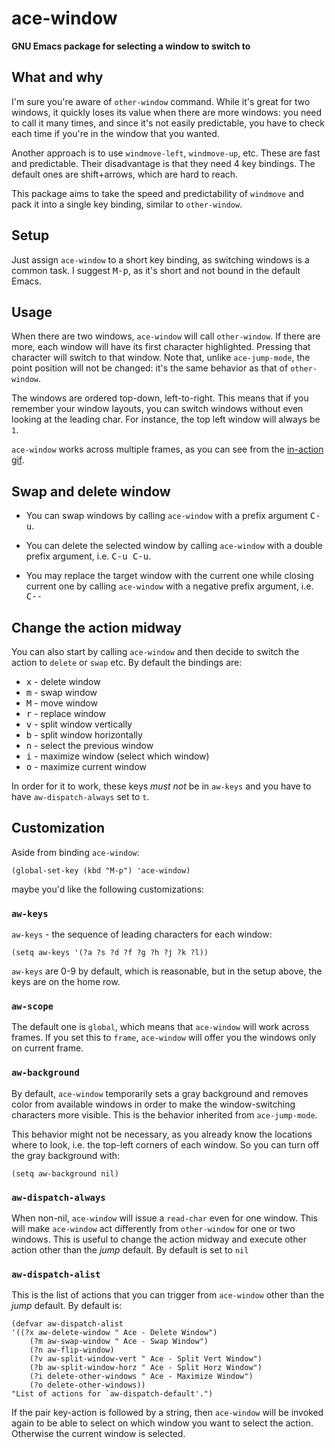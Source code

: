 # ace-window

**GNU Emacs package for selecting a window to switch to**

## What and why

I'm sure you're aware of `other-window` command. While it's great for
two windows, it quickly loses its value when there are more windows:
you need to call it many times, and since it's not easily predictable,
you have to check each time if you're in the window that you wanted.

Another approach is to use `windmove-left`, `windmove-up`, etc.  These
are fast and predictable. Their disadvantage is that they need 4 key
bindings.  The default ones are shift+arrows, which are hard to reach.

This package aims to take the speed and predictability of `windmove`
and pack it into a single key binding, similar to `other-window`.

## Setup

Just assign `ace-window` to a short key binding, as switching windows
is a common task. I suggest <kbd>M-p</kbd>, as it's short and not
bound in the default Emacs.

## Usage

When there are two windows, `ace-window` will call `other-window`.  If
there are more, each window will have its first character highlighted.
Pressing that character will switch to that window.  Note that, unlike
`ace-jump-mode`, the point position will not be changed: it's the same
behavior as that of `other-window`.

The windows are ordered top-down, left-to-right. This means that if
you remember your window layouts, you can switch windows without even
looking at the leading char.  For instance, the top left window will
always be `1`.

`ace-window` works across multiple frames, as you can see from the
[in-action gif](http://oremacs.com/download/ace-window.gif).

## Swap and delete window

- You can swap windows by calling `ace-window` with a prefix argument <kbd>C-u</kbd>.

- You can delete the selected window by calling `ace-window` with a double prefix argument, i.e. <kbd>C-u C-u</kbd>.

- You may replace the target window with the current one while closing current one by calling `ace-window` with a negative prefix argument, i.e. <kbd>C--</kbd>

## Change the action midway

You can also start by calling `ace-window` and then decide to switch the action to `delete` or `swap` etc.  By default the bindings are:

- <kbd>x</kbd> - delete window
- <kbd>m</kbd> - swap window
- <kbd>M</kbd> - move window
- <kbd>r</kbd> - replace window
- <kbd>v</kbd> - split window vertically
- <kbd>b</kbd> - split window horizontally
- <kbd>n</kbd> - select the previous window
- <kbd>i</kbd> - maximize window (select which window)
- <kbd>o</kbd> - maximize current window

In order for it to work, these keys *must not* be in `aw-keys` and you have to have `aw-dispatch-always` set to `t`.

## Customization
Aside from binding `ace-window`:

    (global-set-key (kbd "M-p") 'ace-window)

maybe you'd like the following customizations:

### `aw-keys`
`aw-keys` - the sequence of leading characters for each window:

    (setq aw-keys '(?a ?s ?d ?f ?g ?h ?j ?k ?l))

`aw-keys` are 0-9 by default, which is reasonable, but in the setup
above, the keys are on the home row.

### `aw-scope`
The default one is `global`, which means that `ace-window` will work
across frames. If you set this to `frame`, `ace-window` will offer you
the windows only on current frame.

### `aw-background`

By default, `ace-window` temporarily sets a gray background and
removes color from available windows in order to make the
window-switching characters more visible. This is the behavior
inherited from `ace-jump-mode`.

This behavior might not be necessary, as you already know the locations
where to look, i.e. the top-left corners of each window.
So you can turn off the gray background with:

    (setq aw-background nil)

### `aw-dispatch-always`

When non-nil, `ace-window` will issue a `read-char` even for one window.
This will make `ace-window` act differently from `other-window` for one
or two windows. This is useful to change the action midway
and execute other action other than the *jump* default.
By default is set to `nil`

### `aw-dispatch-alist`

This is the list of actions that you can trigger from `ace-window` other than the
*jump* default.
By default is:

    (defvar aw-dispatch-alist
    '((?x aw-delete-window " Ace - Delete Window")
        (?m aw-swap-window " Ace - Swap Window")
        (?n aw-flip-window)
        (?v aw-split-window-vert " Ace - Split Vert Window")
        (?b aw-split-window-horz " Ace - Split Horz Window")
        (?i delete-other-windows " Ace - Maximize Window")
        (?o delete-other-windows))
    "List of actions for `aw-dispatch-default'.")

If the pair key-action is followed by a string, then `ace-window` will be
invoked again to be able to select on which window you want to select the
action. Otherwise the current window is selected.
